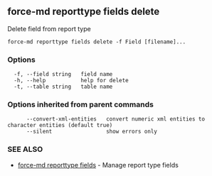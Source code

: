 ## force-md reporttype fields delete

Delete field from report type

```
force-md reporttype fields delete -f Field [filename]...
```

### Options

```
  -f, --field string   field name
  -h, --help           help for delete
  -t, --table string   table name
```

### Options inherited from parent commands

```
      --convert-xml-entities   convert numeric xml entities to character entities (default true)
      --silent                 show errors only
```

### SEE ALSO

* [force-md reporttype fields](force-md_reporttype_fields.md)	 - Manage report type fields

